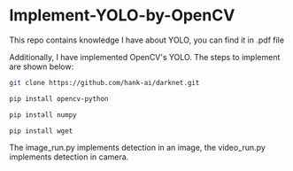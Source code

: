 # Implement-YOLO-by-OpenCV

This repo contains knowledge I have about YOLO, you can find it in .pdf file

Additionally, I have implemented OpenCV's YOLO. The steps to implement are shown below:
```bash
git clone https://github.com/hank-ai/darknet.git

pip install opencv-python

pip install numpy

pip install wget
```

The image_run.py implements detection in an image, the video_run.py implements detection in camera.
